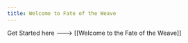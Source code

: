 ```yaml
---
title: Welcome to Fate of the Weave
---
```

Get Started here ---> [[Welcome to the Fate of the Weave]]

